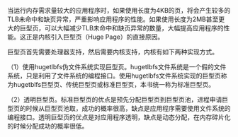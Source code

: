 当运行内存需求量较大的应用程序时，如果使用长度为4KB的页，将会产生较多的TLB未命中和缺页异常，严重影响应用程序的性能。如果使用长度为2MB甚至更大的巨型页，可以大幅减少TLB未命中和缺页异常的数量，大幅提高应用程序的性能。这正是内核引入巨型页（Huge Page）的直接原因。

巨型页首先需要处理器支持，然后需要内核支持，内核有如下两种实现方式。

（1）使用hugetlbfs伪文件系统实现巨型页。hugetlbfs文件系统是一个假的文件系统，只是利用了文件系统的编程接口。使用hugetlbfs文件系统实现的巨型页称为hugetblfs巨型页、传统巨型页或标准巨型页，本书统一称为标准巨型页。

（2）透明巨型页。标准巨型页的优点是预先分配巨型页到巨型页池，进程申请巨型页的时候从巨型页池取，成功的概率很高，缺点是应用程序需要使用文件系统的编程接口。透明巨型页的优点是对应用程序透明，缺点是动态分配，在内存碎片化的时候分配成功的概率很低。